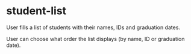 # student-list
User fills a list of students with their names, IDs and graduation dates.

User can choose what order the list displays (by name, ID or graduation date).